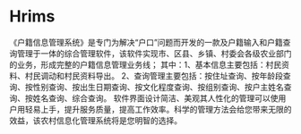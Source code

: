 # Hrims
 《户籍信息管理系统》是专门为解决“户口”问题而开发的一款及户籍输入和户籍查询管理于一体的综合管理软件，该软件实现市、区县、乡镇、村委会各级农业部门的业务，形成完整的户籍信息管理业务线； 其中：1、基本信息主要包括：村民资料、村民调动和村民资料导出。       2、查询管理主要包括：按住址查询、按年龄段查询、按性别查询、按出生日期查询、按文化程度查询、按组别查询、按户主姓名查询、按姓名查询、综合查询。            软件界面设计简洁、美观其人性化的管理可以使用户用轻易上手，提升服务质量，提高工作效率。科学的管理方法会给您带来无限的效益，该农村信息化管理系统将是您明智的选择。
